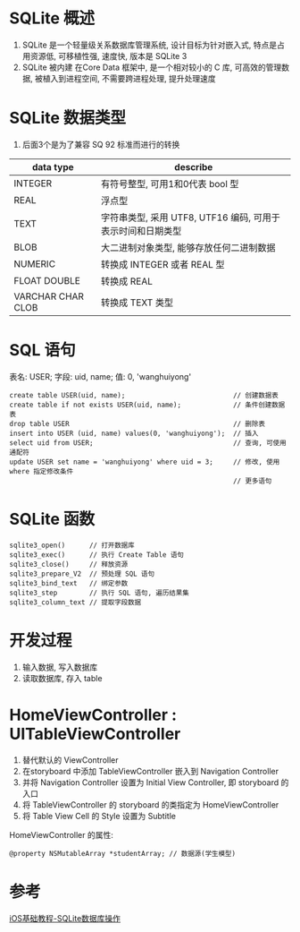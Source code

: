 # SQLite 概述

1. SQLite 是一个轻量级关系数据库管理系统, 设计目标为针对嵌入式, 特点是占用资源低, 可移植性强, 速度快, 版本是 SQLite 3
2. SQLite 被内建 在Core Data 框架中, 是一个相对较小的 C 库, 可高效的管理数据, 被植入到进程空间, 不需要跨进程处理, 提升处理速度

# SQLite 数据类型

1. 后面3个是为了兼容 SQ 92 标准而进行的转换

| data type         | describe                          |
| ----------------- | --------------------------------- |
| INTEGER           | 有符号整型, 可用1和0代表 bool 型      |
| REAL              | 浮点型                              |
| TEXT              | 字符串类型, 采用 UTF8, UTF16 编码, 可用于表示时间和日期类型 |
| BLOB              | 大二进制对象类型, 能够存放任何二进制数据 |
| NUMERIC           | 转换成 INTEGER 或者 REAL 型          |
| FLOAT DOUBLE      | 转换成 REAL                         |
| VARCHAR CHAR CLOB | 转换成 TEXT 类型                     |

# SQL 语句

表名: USER; 字段: uid, name; 值: 0, 'wanghuiyong'

```
create table USER(uid, name);							// 创建数据表
create table if not exists USER(uid, name);				// 条件创建数据表
drop table USER											// 删除表
insert into USER (uid, name) values(0, 'wanghuiyong');	// 插入
select uid from USER;									// 查询, 可使用通配符
update USER set name = 'wanghuiyong' where uid = 3;		// 修改, 使用 where 指定修改条件
														// 更多语句
```

# SQLite 函数

```
sqlite3_open()		// 打开数据库
sqlite3_exec()		// 执行 Create Table 语句
sqlite3_close()		// 释放资源
sqlite3_prepare_V2	// 预处理 SQL 语句
sqlite3_bind_text	// 绑定参数
sqlite3_step		// 执行 SQL 语句, 遍历结果集
sqlite3_column_text	// 提取字段数据
```

# 开发过程

1. 输入数据, 写入数据库
2. 读取数据库, 存入 table

# HomeViewController : UITableViewController

1. 替代默认的 ViewController
1. 在storyboard 中添加 TableViewController 嵌入到 Navigation Controller
1. 并将 Navigation Controller 设置为 Initial View Controller, 即 storyboard 的入口
1. 将 TableViewController 的 storyboard 的类指定为 HomeViewController
1. 将 Table View Cell 的 Style 设置为 Subtitle


HomeViewController 的属性:

```
@property NSMutableArray *studentArray;	// 数据源(学生模型)
```

# 参考

[iOS基础教程-SQLite数据库操作](http://www.imooc.com/learn/661)
